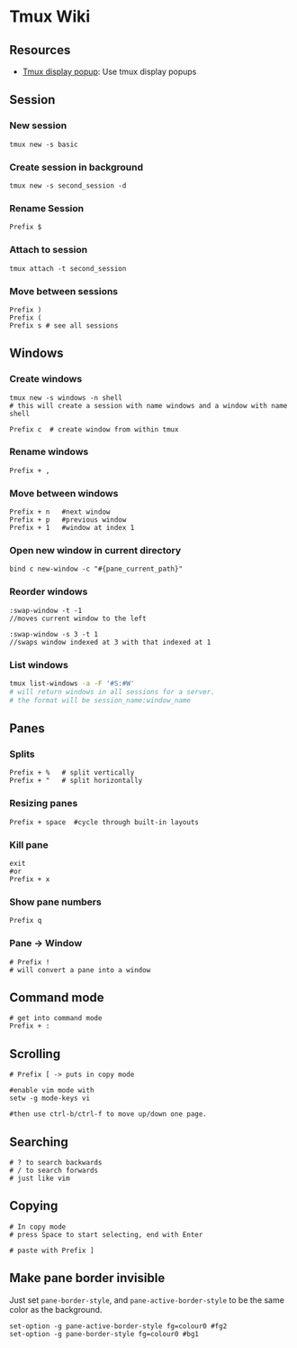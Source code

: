 # Tmux Wiki

Resources
---

- [Tmux display popup][1]: Use tmux display popups

<!-- Links -->
[1]: https://qmacro.org/autodidactics/2021/08/06/tmux-output-formatting/

<!-- Links end -->


Session
---

### New session

```
tmux new -s basic
```

### Create session in background

```
tmux new -s second_session -d
```

### Rename Session

```
Prefix $
```

### Attach to session

```
tmux attach -t second_session
```

### Move between sessions

```
Prefix )
Prefix (
Prefix s # see all sessions
```

Windows
---

### Create windows

```
tmux new -s windows -n shell
# this will create a session with name windows and a window with name shell
```

```
Prefix c  # create window from within tmux
```

### Rename windows

```
Prefix + ,
```

### Move between windows

```
Prefix + n   #next window
Prefix + p   #previous window
Prefix + 1   #window at index 1
```

### Open new window in current directory

```
bind c new-window -c "#{pane_current_path}"
```

### Reorder windows

```
:swap-window -t -1
//moves current window to the left

:swap-window -s 3 -t 1
//swaps window indexed at 3 with that indexed at 1
```

### List windows

```bash
tmux list-windows -a -F '#S:#W'
# will return windows in all sessions for a server.
# the format will be session_name:window_name
```


Panes
---

### Splits

```
Prefix + %   # split vertically
Prefix + "   # split horizontally
```

### Resizing panes

```
Prefix + space  #cycle through built-in layouts
```

### Kill pane

```
exit
#or
Prefix + x
```

### Show pane numbers

```
Prefix q
```

### Pane → Window

```
# Prefix !
# will convert a pane into a window
```

Command mode
---

```
# get into command mode
Prefix + :
```

Scrolling
---

```
# Prefix [ -> puts in copy mode
```

```
#enable vim mode with
setw -g mode-keys vi

#then use ctrl-b/ctrl-f to move up/down one page.
```

Searching
---

```
# ? to search backwards
# / to search forwards
# just like vim
```

Copying
---

```
# In copy mode
# press Space to start selecting, end with Enter

# paste with Prefix ]
```

Make pane border invisible
---

Just set `pane-border-style`, and `pane-active-border-style` to be the same
color as the background.

```
set-option -g pane-active-border-style fg=colour0 #fg2
set-option -g pane-border-style fg=colour0 #bg1
```
